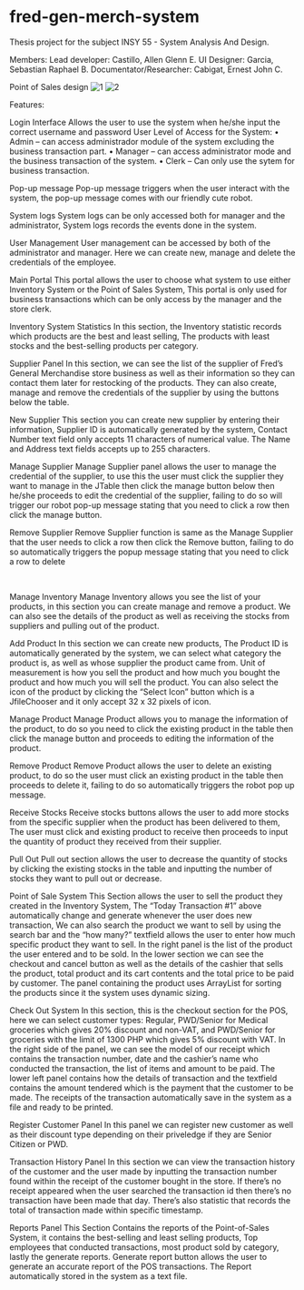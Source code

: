 # fred-gen-merch-system
Thesis project for the subject INSY 55 - System Analysis And Design.

Members:
Lead developer: Castillo, Allen Glenn E.
UI Designer: Garcia, Sebastian Raphael B.
Documentator/Researcher: Cabigat, Ernest John C.

Point of Sales design
![1](https://user-images.githubusercontent.com/55197203/137610436-84e46f99-7b69-431c-8a9f-ab0f4ec23243.PNG)
![2](https://user-images.githubusercontent.com/55197203/137610440-ca8be651-354f-4693-b189-dc58563c21be.PNG)

Features:

Login Interface
Allows the user to use the system when he/she input the correct username and password
User Level of Access for the System:
•	Admin – can access administrador module of the system excluding the business transaction part.
•	Manager – can access administrator mode and the business transaction of the system.
•	Clerk – Can only use the sytem for business transaction.

 
Pop-up message
Pop-up message triggers when the user interact with the system, the pop-up message comes with our friendly cute robot.
 
System logs
System logs can be only accessed both for manager and the administrator, System logs records the events done in the system. 
 
User Management
User management can be accessed by both of the administrator and manager. Here we can create new, manage and delete the credentials of the employee.
 
Main Portal
This portal allows the user to choose what system to use either Inventory System or the Point of Sales System, This portal is only used for business transactions which can be only access by the manager and the store clerk.
 
 
Inventory System Statistics
In this section, the Inventory statistic records which products are the best and least selling, The products with least stocks and the best-selling products per category.

 
Supplier Panel
In this section, we can see the list of the supplier of Fred’s General Merchandise store business as well as their information so they can contact them later for restocking of the products. They can also create, manage and remove the credentials of the supplier by using the buttons below the table.

 
New Supplier
This section you can create new supplier by entering their information, Supplier ID is automatically generated by the system, Contact Number text field only accepts 11 characters of numerical value. The Name and Address text fields accepts up to 255 characters.
   
Manage Supplier
Manage Supplier panel allows the user to manage the credential of the supplier, to use this the user must click the supplier they want to manage in the JTable then click the manage button below then he/she proceeds to edit the credential of the supplier, failing to do so will trigger our robot pop-up message stating that you need to click a row then click the manage button.
 
 
Remove Supplier
Remove Supplier function is same as the Manage Supplier that the user needs to click a row then click the Remove button, failing to do so automatically triggers the popup message stating that you need to click a row to delete


 
 
Manage Inventory
Manage Inventory allows you see the list of your products, in this section you can create manage and remove a product. We can also see the details of the product as well as receiving the stocks from suppliers and pulling out of the product.
 
 
 
Add Product
In this section we can create new products, The Product ID is automatically generated by the system, we can select what category the product is, as well as whose supplier the product came from. Unit of measurement is how you sell the product and how much you bought the product and how much you will sell the product. You can also select the icon of the product by clicking the “Select Icon” button which is a JfileChooser and it only accept 32 x 32 pixels of icon.
 
Manage Product
Manage Product allows you to manage the information of the product, to do so you need to click the existing product in the table then click the manage button and proceeds to editing the information of the product.
 
 
Remove Product
Remove Product allows the user to delete an existing product, to do so the user must click an existing product in the table then proceeds to delete it, failing to do so automatically triggers the robot pop up message.
 
 
Receive Stocks
Receive stocks buttons allows the user to add more stocks from the specific supplier when the product has been delivered to them, The user must click and existing product to receive then proceeds to input the quantity of product they received from their supplier.
 
 
Pull Out 
Pull out section allows the user to decrease the quantity of stocks by clicking the existing stocks in the table and inputting the number of stocks they want to pull out or decrease.
 
 
Point of Sale System
This Section allows the user to sell the product they created in the Inventory System, The “Today Transaction #1” above automatically change and generate whenever the user does new transaction, We can also search the product we want to sell by using the search bar and the “how many?” textfield allows the user to enter how much specific product they want to sell. In the right panel is the list of the product the user entered and to be sold. In the lower section we can see the checkout and cancel button as well as the details of the cashier that sells the product, total product and its cart contents and the total price to be paid by customer. The panel containing the product uses ArrayList for sorting the products since it the system uses dynamic sizing.
 
 
Check Out System
In this section, this is the checkout section for the POS, here we can select customer types: Regular, PWD/Senior for Medical groceries which gives 20% discount and non-VAT, and PWD/Senior for groceries with the limit of 1300 PHP which gives 5% discount with VAT. In the right side of the panel, we can see the model of our receipt which contains the transaction number, date and the cashier’s name who conducted the transaction, the list of items and amount to be paid. The lower left panel contains how the details of transaction and the textfield contains the amount tendered which is the payment that the customer to be made. The receipts of the transaction automatically save in the system as a file and ready to be printed.
 
 
Register Customer Panel
In this panel we can register new customer as well as their discount type depending on their priveledge if they are Senior Citizen or PWD.
 
 
Transaction History Panel
In this section we can view the transaction history of the customer and the user made by inputting the transaction number found within the receipt of the customer bought in the store. If there’s no receipt appeared when the user searched the transaction id then there’s no transaction have been made that day. There’s also statistic that records the total of transaction made within specific timestamp.
 
  
Reports Panel
This Section Contains the reports of the Point-of-Sales System, it contains the best-selling and least selling products, Top employees that conducted transactions, most product sold by category, lastly the generate reports. Generate report button allows the user to generate an accurate report of the POS transactions. The Report automatically stored in the system as a text file.
